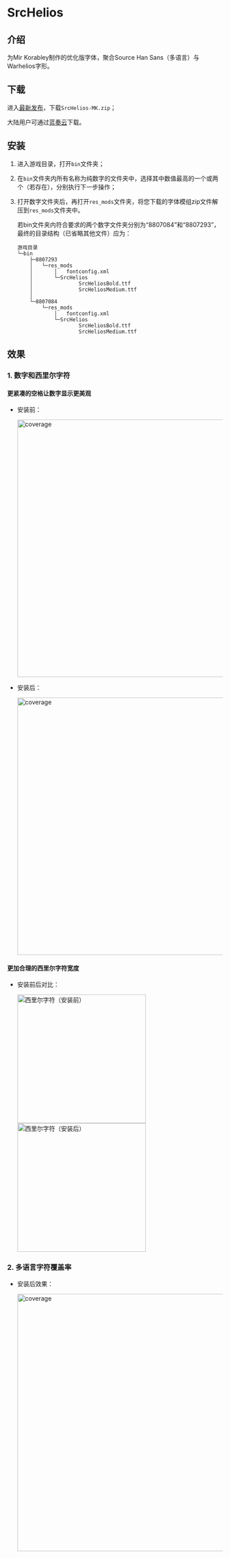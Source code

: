 # SrcHelios
## 介绍
为Mir Korabley制作的优化版字体，聚合Source Han Sans（多语言）与Warhelios字形。
## 下载
进入[最新发布](https://github.com/LocalizedKorabli/SrcHelios/releases/latest)，下载`SrcHelios-MK.zip`；

大陆用户可通过[蓝奏云](https://tapio.lanzn.com/b0nyjuylc)下载。
## 安装
1. 进入游戏目录，打开`bin`文件夹；
2. 在`bin`文件夹内所有名称为纯数字的文件夹中，选择其中数值最高的一个或两个（若存在），分别执行下一步操作；
3. 打开数字文件夹后，再打开`res_mods`文件夹，将您下载的字体模组zip文件解压到`res_mods`文件夹中。

    若bin文件夹内符合要求的两个数字文件夹分别为“8807084”和“8807293”，最终的目录结构（已省略其他文件）应为：
    ```
    游戏目录
    └─bin
        ├─8807293
        │   └─res_mods
        │       │   fontconfig.xml
        │       └─SrcHelios
        │               SrcHeliosBold.ttf
        │               SrcHeliosMedium.ttf
        │
        └─8807084
            └─res_mods
                │   fontconfig.xml
                └─SrcHelios
                        SrcHeliosBold.ttf
                        SrcHeliosMedium.ttf
    ```
## 效果
### 1. 数字和西里尔字符

#### 更紧凑的空格让数字显示更美观

- 安装前：

    <img width="600" alt="coverage" src="https://github.com/user-attachments/assets/44c4ee06-ba59-4e22-8ee9-e2a41d63898e">

- 安装后：

    <img width="600" alt="coverage" src="https://github.com/user-attachments/assets/8bee8f99-8122-4899-853e-15d8c46b40a8">

#### 更加合理的西里尔字符宽度

- 安装前后对比：

    <div align="left">
    <img src="https://github.com/user-attachments/assets/c8bcbbb0-d87c-4b1f-92a6-cd73d18e0653" alt="西里尔字符（安装前）" width="300" style="margin-right: 10px;">
    <img src="https://github.com/user-attachments/assets/c2dcbe78-3381-44af-b610-cc20a86d240e" alt="西里尔字符（安装后）" width="300" style="margin-right: 10px;">
    </div>


### 2. 多语言字符覆盖率

- 安装后效果：

    <img width="600" alt="coverage" src="https://github.com/user-attachments/assets/98a7eb8b-ade5-4997-94b7-097c40614997">
